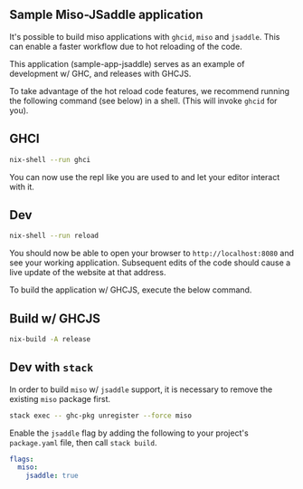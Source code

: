 ## Sample Miso-JSaddle application


It's possible to build miso applications with `ghcid`, `miso` and `jsaddle`. This can enable a faster workflow due to hot reloading of the code.

This application (sample-app-jsaddle) serves as an example of development w/ GHC, and releases with GHCJS.

To take advantage of the hot reload code features, we recommend running the following command (see below) in a shell. (This will invoke `ghcid` for you).

## GHCI
```bash
nix-shell --run ghci
```
You can now use the repl like you are used to and let your editor interact with it.

## Dev
```bash
nix-shell --run reload
```

You should now be able to open your browser to `http://localhost:8080` and see your working application. Subsequent edits of the code should cause a live update of the website at that address.

To build the application w/ GHCJS, execute the below command.

## Build w/ GHCJS
```bash
nix-build -A release
```

## Dev with `stack`

In order to build `miso` w/ `jsaddle` support, it is necessary to remove the existing `miso` package first.

```bash
stack exec -- ghc-pkg unregister --force miso
```

Enable the `jsaddle` flag by adding the following to your project's `package.yaml` file, then call `stack build`.

```yaml
flags:
  miso:
    jsaddle: true
```


